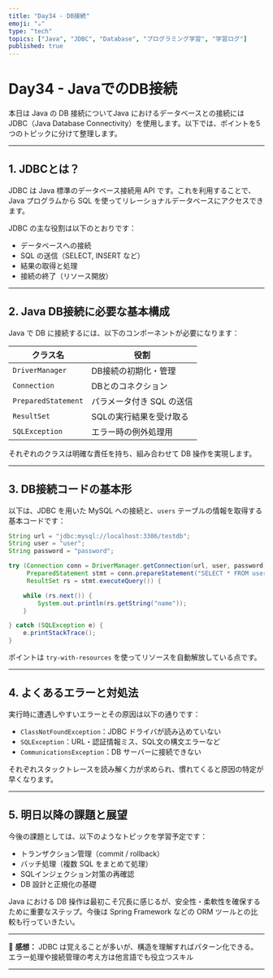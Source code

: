 ```yaml
---
title: "Day34 - DB接続"
emoji: "☕️"
type: "tech"
topics: ["Java", "JDBC", "Database", "プログラミング学習", "学習ログ"]
published: true
---
```


# Day34 - JavaでのDB接続

本日は Java の DB 接続についてJava におけるデータベースとの接続には JDBC（Java Database Connectivity）を使用します。以下では、ポイントを5つのトピックに分けて整理します。

---

## 1. JDBCとは？

JDBC は Java 標準のデータベース接続用 API です。これを利用することで、Java プログラムから SQL を使ってリレーショナルデータベースにアクセスできます。

JDBC の主な役割は以下のとおりです：

- データベースへの接続
- SQL の送信（SELECT, INSERT など）
- 結果の取得と処理
- 接続の終了（リソース開放）

---

## 2. Java DB接続に必要な基本構成

Java で DB に接続するには、以下のコンポーネントが必要になります：

| クラス名 | 役割 |
|---------|------|
| `DriverManager` | DB接続の初期化・管理 |
| `Connection` | DBとのコネクション |
| `PreparedStatement` | パラメータ付き SQL の送信 |
| `ResultSet` | SQLの実行結果を受け取る |
| `SQLException` | エラー時の例外処理用 |

それぞれのクラスは明確な責任を持ち、組み合わせて DB 操作を実現します。

---

## 3. DB接続コードの基本形

以下は、JDBC を用いた MySQL への接続と、`users` テーブルの情報を取得する基本コードです：

```java
String url = "jdbc:mysql://localhost:3306/testdb";
String user = "user";
String password = "password";

try (Connection conn = DriverManager.getConnection(url, user, password);
     PreparedStatement stmt = conn.prepareStatement("SELECT * FROM users");
     ResultSet rs = stmt.executeQuery()) {

    while (rs.next()) {
        System.out.println(rs.getString("name"));
    }

} catch (SQLException e) {
    e.printStackTrace();
}
````

ポイントは `try-with-resources` を使ってリソースを自動解放している点です。

---

## 4. よくあるエラーと対処法

実行時に遭遇しやすいエラーとその原因は以下の通りです：

* `ClassNotFoundException`：JDBC ドライバが読み込めていない
* `SQLException`：URL・認証情報ミス、SQL文の構文エラーなど
* `CommunicationsException`：DB サーバーに接続できない

それぞれスタックトレースを読み解く力が求められ、慣れてくると原因の特定が早くなります。

---

## 5. 明日以降の課題と展望

今後の課題としては、以下のようなトピックを学習予定です：

* トランザクション管理（commit / rollback）
* バッチ処理（複数 SQL をまとめて処理）
* SQLインジェクション対策の再確認
* DB 設計と正規化の基礎

Java における DB 操作は最初こそ冗長に感じるが、安全性・柔軟性を確保するために重要なステップ。今後は Spring Framework などの ORM ツールとの比較も行っていきたい。

---

💬 **感想：**
JDBC は覚えることが多いが、構造を理解すればパターン化できる。エラー処理や接続管理の考え方は他言語でも役立つスキル

---
